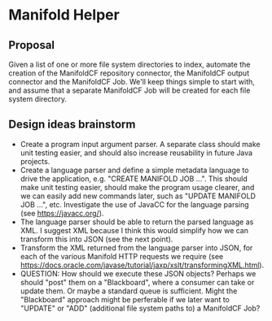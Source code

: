 # Manifold Helper  

## Proposal  
Given a list of one or more file system directories to index, automate the creation of the ManifoldCF repository connector, the ManifoldCF output connector and the ManifoldCF Job. We'll keep things simple to start with, and assume that a separate ManifoldCF Job will be created for each file system directory.

## Design ideas brainstorm  
* Create a program input argument parser. A separate class should make unit testing easier, and should also increase reusability 
in future Java projects.
* Create a language parser and define a simple metadata language to drive the application, e.g.
"CREATE MANIFOLD JOB ...". This should make unit testing easier, should make the program usage clearer, and we can easily add new commands 
later, such as "UPDATE MANIFOLD JOB ...", etc. Investigate the use of JavaCC for the language parsing (see https://javacc.org/).
* The language parser should be able to return the parsed language as XML. I suggest XML because I think this would simplify how we can transform this into JSON (see the next point).
* Transform the XML returned from the language parser into JSON, for each of the various Manifold HTTP requests we require (see https://docs.oracle.com/javase/tutorial/jaxp/xslt/transformingXML.html). 
* QUESTION: How should we execute these JSON objects? Perhaps we should "post" them on a "Blackboard", where a consumer can take or update them. Or maybe a standard queue is sufficient. Might the "Blackboard" approach might be perferable if we later want to "UPDATE" or "ADD" (additional file system paths to) a ManifoldCF Job?
